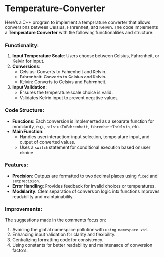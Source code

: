 # Temperature-Converter
Here’s a C++ program to implement a temperature converter that allows conversions between Celsius, Fahrenheit, and Kelvin.
The code implements a **Temperature Converter** with the following functionalities and structure:

### Functionality:
1. **Input Temperature Scale**: Users choose between Celsius, Fahrenheit, or Kelvin for input.
2. **Conversions**:
   - Celsius: Converts to Fahrenheit and Kelvin.
   - Fahrenheit: Converts to Celsius and Kelvin.
   - Kelvin: Converts to Celsius and Fahrenheit.
3. **Input Validation**:
   - Ensures the temperature scale choice is valid.
   - Validates Kelvin input to prevent negative values.

### Code Structure:
- **Functions**: Each conversion is implemented as a separate function for modularity, e.g., `celsiusToFahrenheit`, `fahrenheitToKelvin`, etc.
- **Main Function**:
  - Handles user interaction: input selection, temperature input, and output of converted values.
  - Uses a `switch` statement for conditional execution based on user choice.

### Features:
- **Precision**: Outputs are formatted to two decimal places using `fixed` and `setprecision`.
- **Error Handling**: Provides feedback for invalid choices or temperatures.
- **Modularity**: Clear separation of conversion logic into functions improves readability and maintainability.

### Improvements:
The suggestions made in the comments focus on:
1. Avoiding the global namespace pollution with `using namespace std`.
2. Enhancing input validation for clarity and flexibility.
3. Centralizing formatting code for consistency.
4. Using constants for better readability and maintenance of conversion factors.
